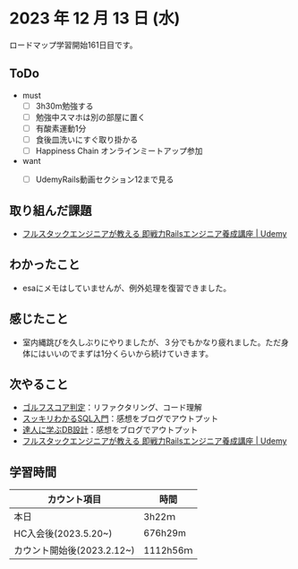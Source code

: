 # 2023 年 12 月 13 日 (水)
ロードマップ学習開始161日目です。


## ToDo
- must
  - [ ] 3h30m勉強する
  - [ ] 勉強中スマホは別の部屋に置く
  - [ ] 有酸素運動1分
  - [ ] 食後皿洗いにすぐ取り掛かる
  - [ ] Happiness Chain オンラインミートアップ参加
- want
  - [ ] UdemyRails動画セクション12まで見る


## 取り組んだ課題
- [フルスタックエンジニアが教える 即戦力Railsエンジニア養成講座 | Udemy](https://www.udemy.com/course/rails-kj/)


## わかったこと
- esaにメモはしていませんが、例外処理を復習できました。


## 感じたこと
- 室内縄跳びを久しぶりにやりましたが、３分でもかなり疲れました。ただ身体にはいいのでまずは1分くらいから続けていきます。


## 次やること
- [ゴルフスコア判定](https://github.com/happiness-chain/practice/blob/main/08_ruby/002_%E3%82%B4%E3%83%AB%E3%83%95%E3%82%B9%E3%82%B3%E3%82%A2%E5%88%A4%E5%AE%9A.md)：リファクタリング、コード理解
- [スッキリわかるSQL入門](https://github.com/happiness-chain/practice/blob/main/database/01_%E3%82%B9%E3%83%83%E3%82%AD%E3%83%AA%E3%82%8F%E3%81%8B%E3%82%8BSQL%E5%85%A5%E9%96%80.md)：感想をブログでアウトプット
- [達人に学ぶDB設計](https://github.com/happiness-chain/practice/blob/main/database/02_%E9%81%94%E4%BA%BA%E3%81%AB%E5%AD%A6%E3%81%B6DB%E8%A8%AD%E8%A8%88.md)：感想をブログでアウトプット
- [フルスタックエンジニアが教える 即戦力Railsエンジニア養成講座 | Udemy](https://www.udemy.com/course/rails-kj/)


## 学習時間
|カウント項目|時間|
|----|----|
|本日|3h22ｍ|
|HC入会後(2023.5.20~)|676h29m|
|カウント開始後(2023.2.12~)|1112h56ｍ|

